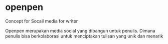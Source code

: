 # openpen
Concept for Socail media for writer

Openpen merupakan media social yang dibangun untuk penulis. Dimana penulis bisa berkolaborasi untuk menciptakan tulisan yang unik dan menarik
